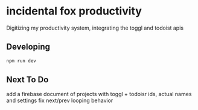 # incidental fox productivity

Digitizing my productivity system, integrating the toggl and todoist apis

## Developing


```bash
npm run dev
```

## Next To Do

add a firebase document of projects with toggl + todoisr ids, actual names and settings
fix next/prev looping behavior